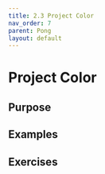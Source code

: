```yaml
---
title: 2.3 Project Color
nav_order: 7
parent: Pong
layout: default
---
```


# Project Color

## Purpose

## Examples

## Exercises
